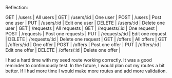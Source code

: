 Reflection:

GET | /users | All users |
GET | /users/:id | One user |
POST | /users | Post one user |
PUT | /users/:id | Edit one user |
DELETE | /users/:id | Delete one user |
GET | /requests | All requests |
GET | /requests/:id | One request |
POST | /requests | Post one requests |
PUT | /requests/:id | Edit one request |
DELETE | /requests/:id | Delete one request |
GET | /offers | All offers |
GET | /offers/:id | One offer |
POST | /offers | Post one offer |
PUT | /offers/:id | Edit one offer |
DELETE | /offers/:id | Delete one offer |

I had a hard time with my seed route working correctly. It was a good reminder to continuously test. In the future, I would plan out my routes a bit better. If I had more time I would make more routes and add more validation.